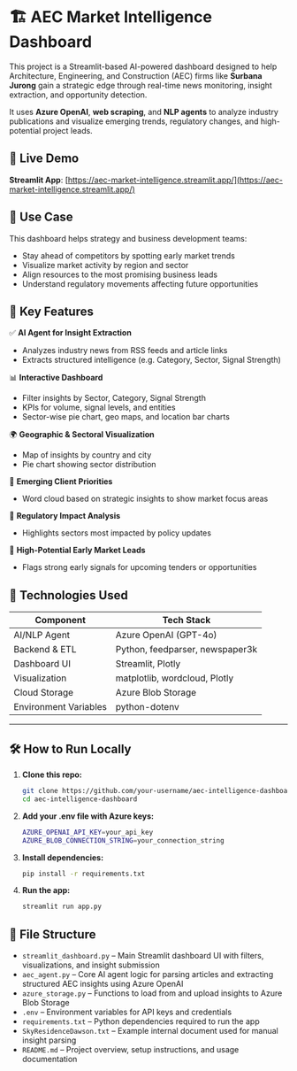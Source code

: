 # 🏗️ AEC Market Intelligence Dashboard

This project is a Streamlit-based AI-powered dashboard designed to help Architecture, Engineering, and Construction (AEC) firms like **Surbana Jurong** gain a strategic edge through real-time news monitoring, insight extraction, and opportunity detection.

It uses **Azure OpenAI**, **web scraping**, and **NLP agents** to analyze industry publications and visualize emerging trends, regulatory changes, and high-potential project leads.

## 🔗 Live Demo
**Streamlit App**: [https://aec-market-intelligence.streamlit.app/](https://aec-market-intelligence.streamlit.app/)

## 🎯 Use Case
This dashboard helps strategy and business development teams:
- Stay ahead of competitors by spotting early market trends
- Visualize market activity by region and sector
- Align resources to the most promising business leads
- Understand regulatory movements affecting future opportunities

## 🚀 Key Features

✅ **AI Agent for Insight Extraction**
  - Analyzes industry news from RSS feeds and article links
  - Extracts structured intelligence (e.g. Category, Sector, Signal Strength)

📊 **Interactive Dashboard**
  - Filter insights by Sector, Category, Signal Strength
  - KPIs for volume, signal levels, and entities
  - Sector-wise pie chart, geo maps, and location bar charts

🌍 **Geographic & Sectoral Visualization**
  - Map of insights by country and city
  - Pie chart showing sector distribution

💬 **Emerging Client Priorities**
  - Word cloud based on strategic insights to show market focus areas

📜 **Regulatory Impact Analysis**
  - Highlights sectors most impacted by policy updates

🚨 **High-Potential Early Market Leads**
  - Flags strong early signals for upcoming tenders or opportunities

## 🧠 Technologies Used

| Component                  | Tech Stack                        |
|---------------------------|-----------------------------------|
| AI/NLP Agent              | Azure OpenAI (GPT-4o)             |
| Backend & ETL             | Python, feedparser, newspaper3k   |
| Dashboard UI              | Streamlit, Plotly                 |
| Visualization             | matplotlib, wordcloud, Plotly     |
| Cloud Storage             | Azure Blob Storage                |
| Environment Variables     | python-dotenv                     |

---

## 🛠️ How to Run Locally

1. **Clone this repo:**
   ```bash
   git clone https://github.com/your-username/aec-intelligence-dashboard.git
   cd aec-intelligence-dashboard
2. **Add your .env file with Azure keys:**
   ```bash
   AZURE_OPENAI_API_KEY=your_api_key
   AZURE_BLOB_CONNECTION_STRING=your_connection_string
3. **Install dependencies:**
   ```bash
   pip install -r requirements.txt
4. **Run the app:**
   ```bash
   streamlit run app.py

## 📂 File Structure
- `streamlit_dashboard.py`  – Main Streamlit dashboard UI with filters, visualizations, and insight submission
- `aec_agent.py`            – Core AI agent logic for parsing articles and extracting structured AEC insights using Azure OpenAI
- `azure_storage.py`        – Functions to load from and upload insights to Azure Blob Storage
- `.env`                    – Environment variables for API keys and credentials
- `requirements.txt`        – Python dependencies required to run the app
- `SkyResidenceDawson.txt`  – Example internal document used for manual insight parsing
- `README.md`               – Project overview, setup instructions, and usage documentation
